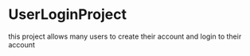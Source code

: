 # UserLoginProject
this project allows many users to create their account and login to their account
